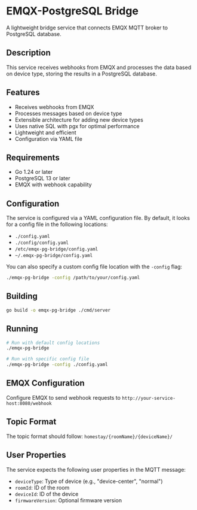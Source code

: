 # EMQX-PostgreSQL Bridge

A lightweight bridge service that connects EMQX MQTT broker to PostgreSQL database.

## Description

This service receives webhooks from EMQX and processes the data based on device type,
storing the results in a PostgreSQL database.

## Features

- Receives webhooks from EMQX
- Processes messages based on device type
- Extensible architecture for adding new device types
- Uses native SQL with pgx for optimal performance
- Lightweight and efficient
- Configuration via YAML file

## Requirements

- Go 1.24 or later
- PostgreSQL 13 or later
- EMQX with webhook capability

## Configuration

The service is configured via a YAML configuration file. By default, it looks for a config file in the following locations:

- `./config.yaml`
- `./config/config.yaml`
- `/etc/emqx-pg-bridge/config.yaml`
- `~/.emqx-pg-bridge/config.yaml`

You can also specify a custom config file location with the `-config` flag:

```bash
./emqx-pg-bridge -config /path/to/your/config.yaml
```



## Building

```bash
go build -o emqx-pg-bridge ./cmd/server
```

## Running

```bash
# Run with default config locations
./emqx-pg-bridge

# Run with specific config file
./emqx-pg-bridge -config ./config.yaml
```

## EMQX Configuration

Configure EMQX to send webhook requests to `http://your-service-host:8080/webhook`

## Topic Format

The topic format should follow: `homestay/{roomName}/{deviceName}/`

## User Properties

The service expects the following user properties in the MQTT message:

- `deviceType`: Type of device (e.g., "device-center", "normal")
- `roomId`: ID of the room
- `deviceId`: ID of the device
- `firmwareVersion`: Optional firmware version